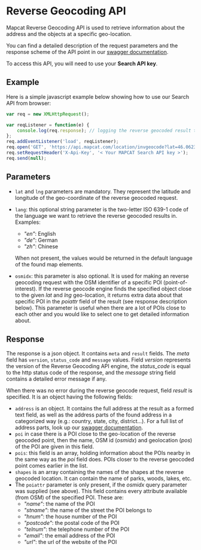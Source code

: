 # Reverse Geocoding API

Mapcat Reverse Geocoding API is used to retrieve information about the address and the objects at a specific geo-location.  

You can find a detailed description of the request parameters and the response scheme of the API point in our [swagger documentation](../swagger/#/Search_APIs/get_location_invgeocode).  

To access this API, you will need to use your **Search API key**.  

## Example
Here is a simple javascript example below showing how to use our Search API from browser:

```js
var req = new XMLHttpRequest();

var reqListener = function(e) {
    console.log(req.response); // logging the reverse geocoded result to console
};
req.addEventListener('load', reqListener);
req.open('GET', 'https://api.mapcat.com/location/invgeocode?lat=46.062330862&lng=11.122249671', true);
req.setRequestHeader('X-Api-Key', '< Your MAPCAT Search API key >');
req.send(null);
```

## Parameters
* `lat` and `lng` parameters are mandatory. They represent the latitude and longitude of the geo-coordinate of the reverse geocoded request.
* `lang`: this optional string parameter is the two-letter ISO 639-1 code of the language we want to retrieve the reverse geocoded results in. Examples:
    - _"en"_: English
    - _"de"_: German
    - _"zh"_: Chinese

     When not present, the values would be returned in the default language of the found map elements.
* `osmidx`: this parameter is also optional. It is used for making an reverse geocoding request with the OSM identifier of a specific POI (point-of-interest). If the reverse geocode engine finds the specified object close to the given _lat_ and _lng_ geo-location, it returns extra data about that specific POI in the _poiattr_ field of the result (see response description below). This parameter is useful when there are a lot of POIs close to each other and you would like to select one to get detailed information about.

## Response
The response is a json object. It contains `meta` and `result` fields.
The _meta_ field has `version`, `status_code` and `message` values. Field _version_ represents the version of the Reverse Geocoding API engine, the *status_code* is equal to the http status code of the response, and the _message_ string field contains a detailed error message if any.

When there was no error during the reverse geocode request, field _result_ is specified. It is an object having the following fields:
* `address` is an object. It contains the full address at the result as a formed text field, as well as the address parts of the found address in a categorized way (e.g.: country, state, city, district...). For a full list of address parts, look up our [swagger documentation](../swagger/#/Search_APIs/get_location_invgeocode).
* `poi` in case there is a POI close to the geo-location of the reverse geocoded point, then the name, OSM id (_osmidx_) and geolocation (_pos_) of the POI are given in this field.
* `pois`: this field is an array, holding information about the POIs nearby in the same way as the _poi_ field does. POIs closer to the reverse geocoded point comes earlier in the list.
* `shapes` is an array containing the names of the shapes at the reverse geocoded location. It can contain the name of parks, woods, lakes, etc.
* The `poiattr` parameter is only present, if the _osmidx_ query parameter was supplied (see above). This field contains every attribute available (from OSM) of the specified POI. These are:
    - _"name"_: the name of the POI
    - _"stname"_: the name of the street the POI belongs to
    - _"hnum"_: the house number of the POI
    - _"postcode"_: the postal code of the POI
    - _"telnum"_: the telephone number of the POI
    - _"email"_: the email address of the POI
    - _"url"_: the url of the website of the POI
